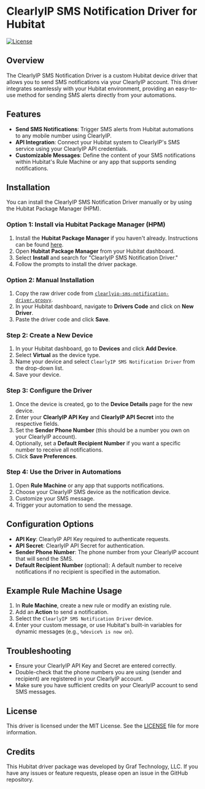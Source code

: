 # ClearlyIP SMS Notification Driver for Hubitat

[![License](https://img.shields.io/badge/license-MIT-green.svg)](https://opensource.org/licenses/MIT)

## Overview

The ClearlyIP SMS Notification Driver is a custom Hubitat device driver that allows you to send SMS notifications via your ClearlyIP account. This driver integrates seamlessly with your Hubitat environment, providing an easy-to-use method for sending SMS alerts directly from your automations.

## Features

- **Send SMS Notifications**: Trigger SMS alerts from Hubitat automations to any mobile number using ClearlyIP.
- **API Integration**: Connect your Hubitat system to ClearlyIP's SMS service using your ClearlyIP API credentials.
- **Customizable Messages**: Define the content of your SMS notifications within Hubitat's Rule Machine or any app that supports sending notifications.

## Installation

You can install the ClearlyIP SMS Notification Driver manually or by using the Hubitat Package Manager (HPM).

### Option 1: Install via Hubitat Package Manager (HPM)

1. Install the **Hubitat Package Manager** if you haven't already. Instructions can be found [here](https://hubitatpackagemanager.hubitatcommunity.com/installing.html).
2. Open **Hubitat Package Manager** from your Hubitat dashboard.
3. Select **Install** and search for "ClearlyIP SMS Notification Driver."
4. Follow the prompts to install the driver package.

### Option 2: Manual Installation

1. Copy the raw driver code from [`clearlyip-sms-notification-driver.groovy`](https://github.com/graftechnology/hubitat-clearlyip-sms-notification-driver/blob/main/clearlyip-sms-notification-driver.groovy).
2. In your Hubitat dashboard, navigate to **Drivers Code** and click on **New Driver**.
3. Paste the driver code and click **Save**.

### Step 2: Create a New Device
1. In your Hubitat dashboard, go to **Devices** and click **Add Device**.
2. Select **Virtual** as the device type.
3. Name your device and select `ClearlyIP SMS Notification Driver` from the drop-down list.
4. Save your device.

### Step 3: Configure the Driver
1. Once the device is created, go to the **Device Details** page for the new device.
2. Enter your **ClearlyIP API Key** and **ClearlyIP API Secret** into the respective fields.
3. Set the **Sender Phone Number** (this should be a number you own on your ClearlyIP account).
4. Optionally, set a **Default Recipient Number** if you want a specific number to receive all notifications.
5. Click **Save Preferences**.

### Step 4: Use the Driver in Automations
1. Open **Rule Machine** or any app that supports notifications.
2. Choose your ClearlyIP SMS device as the notification device.
3. Customize your SMS message.
4. Trigger your automation to send the message.

## Configuration Options

- **API Key**: ClearlyIP API Key required to authenticate requests.
- **API Secret**: ClearlyIP API Secret for authentication.
- **Sender Phone Number**: The phone number from your ClearlyIP account that will send the SMS.
- **Default Recipient Number** (optional): A default number to receive notifications if no recipient is specified in the automation.

## Example Rule Machine Usage

1. In **Rule Machine**, create a new rule or modify an existing rule.
2. Add an **Action** to send a notification.
3. Select the `ClearlyIP SMS Notification Driver` device.
4. Enter your custom message, or use Hubitat's built-in variables for dynamic messages (e.g., `%device% is now on`).

## Troubleshooting

- Ensure your ClearlyIP API Key and Secret are entered correctly.
- Double-check that the phone numbers you are using (sender and recipient) are registered in your ClearlyIP account.
- Make sure you have sufficient credits on your ClearlyIP account to send SMS messages.

## License

This driver is licensed under the MIT License. See the [LICENSE](LICENSE) file for more information.

## Credits

This Hubitat driver package was developed by Graf Technology, LLC. If you have any issues or feature requests, please open an issue in the GitHub repository.
